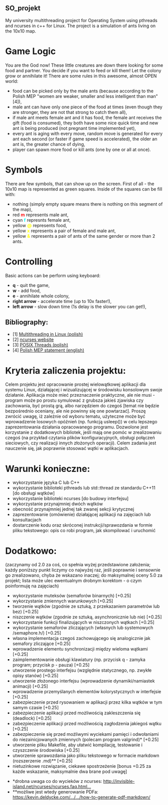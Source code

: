 ## SO_projekt
My university multithreading project for Operating System using pthreads and ncurses in c++ for Linux. 
The project is a simulation of ants living on the 10x10 map.


# Game Logic
You are the God now! These little creatures are down there looking for some food and partner. You decide if you want to feed or kill them! Let the colony grow or annihilate it! There are some rules in this awesome, almost OPEN world:
- food can be picked only by the male ants (because according to the Polish MEP "women are weaker, smaller and less intelligent than man"[4]),
- male ant can have only one piece of the food at times (even though they are stronger, they are not that strong to catch them all),
- if male ant meets female ant and it has food, the female ant receives the gift (food is consumed), they both have some nice quick time and new ant is being produced (not pregnant time implemented yet),
- every ant is aging with every move, random move is generated for every ant each second (or faster if game speed is accelerated), the older an ant is, the greater chance of dying,
- player can spawn more food or kill ants (one by one or all at once).

# Symbols
There are few symbols, that can show up on the screen.
First of all - the 10x10 map is represented as green squares. Inside of the squares can be fill with:
- nothing (simply empty square means there is nothing on this segment of the map),
- red <span style="color:red"> **m** </span> represents male ant,
- cyan <span style="color:cyan"> **f** </span> represnts female ant,
- yellow <span style="color:yellow"> **@**</span> represents food,
- yellow <span style="color:yellow"> **x**</span> represents a pair of female and male ant,
- yellow <span style="color:yellow"> **&**</span> represents a pair of ants of the same gender or more than 2 ants.

# Controlling

Basic actions can be perform using keyboard:
- **q** - quit the game,
- **w** - add food,
- **e** - annihilate whole colony,
- **right arrow** - accelerate time (up to 10x faster!),
- **left arrow** - slow down time (1s delay is the slower you can get!),

## Bibliography:
- [1] [Multithreading in Linux (polish)](http://m.jedynak.pl/systemy/watki-referat.pdf)
- [2] [ncurses website](http://www.gnu.org/software/ncurses/ncurses.html)
- [3] [POSIX Threads (polish)](http://wm.ite.pl/articles/pthreads.pdf)
- [4] [Polish MEP statement (english)](http://www.independent.co.uk/news/world/europe/women-smaller-weaker-less-intelligent-paid-less-janusz-korwin-mikke-polish-mep-right-wing-silesia-a7609031.html)

# Kryteria zaliczenia projektu:
Celem projektu jest opracowanie prostej wielowątkowej aplikacji dla systemu Linux, działającej i wizualizującej w środowisku konsolowym swoje działanie. Aplikacja może mieć przeznaczenie praktyczne, ale nie musi - program może po prostu symulować z grubsza jakieś zjawiska czy zachowania, być prostą grą, albo narzędziem do czegoś [temat nie będzie bezpośrednio oceniany, ale nie powinny się one powtarzać]. Proszę zwrócić uwagę, iż zależnie od wyboru tematu, użyteczne może być wprowadzenie losowych opóźnień (np. funkcją usleep()) w celu lepszego zaprezentowania działania opracowanego programu. Dozwolone jest korzystanie z dodatkowych bibliotek, jeśli mają one pomóc w zrealizowaniu czegoś (na przykład czytania plików konfiguracyjnych, obsługi połączeń sieciowych, czy realizacji innych złożonych operacji). Celem zadania jest nauczenie się, jak poprawnie stosować wątki w aplikacjach.

# Warunki konieczne: 
- wykorzystanie języka C lub C++ 
- wykorzystanie biblioteki pthreads lub std::thread ze standardu C++11 [do obsługi wątków] 
- wykorzystanie biblioteki ncurses [do budowy interfejsu] 
- wykorzystanie przynajmniej dwóch wątków 
- obecność przynajmniej jednej tak zwanej sekcji krytycznej 
- zaprezentowanie (omówienie) działającej aplikacji na zajęciach lub konsultacjach 
- dostarczenie kodu oraz skróconej instrukcji/sprawozdania w formie pliku tekstowego: opis co robi program, jak skompilować i uruchomić

# Dodatkowo: 
(zaczynamy od 2.0 za coś, co spełnia wyżej przedstawione założenia; każdy poniższy punkt liczymy co najwyżej raz, jeśli poprawnie i sensownie go zrealizowano, chyba że wskazano inaczej; do maksymalnej oceny 5.0 za projekt; lista może ulec ewentualnym drobnym korektom - o czym poinformuję na zajęciach) 
- wykorzystanie muteksów (semaforów binarnych) [+0.25] 
- wykorzystanie zmiennych warunkowych [+0.25] 
- tworzenie wątków (zgodnie ze sztuką, z przekazaniem parametrów lub bez) [+0.25] 
- niszczenie wątków (zgodnie ze sztuką, asynchronicznie lub nie) [+0.25] 
- wykorzystanie funkcji finalizujących w niszczonych wątkach [+0.25] 
- wykorzystanie semaforów zliczających (własnych lub systemowych /semaphore.h/) [+0.25] 
- własna implementacja czegoś zachowującego się analogicznie jak semafory zliczające [+0.25] 
- wprowadzenie elementu synchronizacji między wieloma wątkami [+0.25] 
- zaimplementowanie obsługi klawiatury (np. przycisk q - zamyka program; przycisk p - pauza) [+0.25] 
- utworzenie prostego interfejsu (względnie statycznego, np. zwykłe opisy stanów) [+0.25] 
- utworzenie złożonego interfejsu (wprowadzenie dynamiki/namiastek animacji) [+0.25] 
- wprowadzenie przemyślanych elementów kolorystycznych w interfejsie [+0.25] 
- zabezpieczenie przed rysowaniem w aplikacji przez kilka wątków w tym samym czasie [+0.25] 
- zabezpieczenie aplikacji przed możliwością zakleszczenia się (deadlock) [+0.25] 
- zabezpieczenie aplikacji przed możliwością zagłodzenia jakiegoś wątku [+0.25] 
- zabezpieczenie się przed możliwymi wyciekami pamięci i odwołaniami do niezainicjowanych zmiennych (polecam program valgrind)* [+0.25] 
- utworzenie pliku Makefile, aby ułatwić kompilację, testowanie i czyszczenie środowiska [+0.25] 
- utworzenie sprawozdania jako pliku tekstowego w formacie markdown (rozszerzenie .md)** [+0.25] 
- nietuzinkowe rozwiązanie, ciekawe spostrzeżenie [bonus +0.25 za każde wskazanie, maksymalnie dwa brane pod uwagę]

* *drobna uwaga co do wycieków z ncurses: http://invisible-island.net/ncurses/ncurses.faq.html… 
* **możliwe jest wtedy generowanie PDFa: https://kevin.deldycke.com/…/…/how-to-generate-pdf-markdown/

